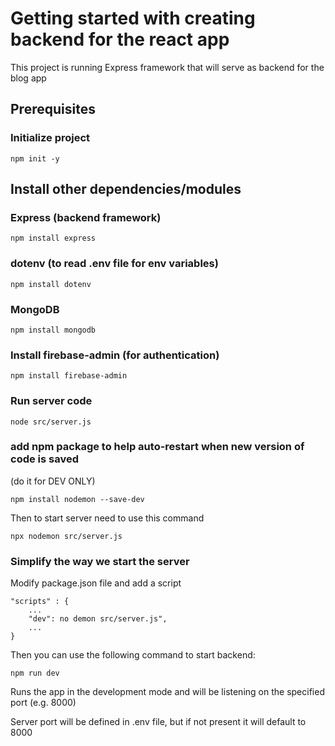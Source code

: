 # Getting started with creating backend for the react app

This project is running Express framework that will serve as backend for the blog app

## Prerequisites

### Initialize project
`npm init -y`

## Install other dependencies/modules

### Express (backend framework)

`npm install express`

### dotenv (to read .env file for env variables)
`npm install dotenv`

### MongoDB

`npm install mongodb`

### Install firebase-admin (for authentication)

`npm install firebase-admin`


### Run server code
`node src/server.js`

### add npm package to help auto-restart when new version of code is saved
(do it for DEV ONLY)

`npm install nodemon --save-dev`

Then to start server need to use this command

`npx nodemon src/server.js`

### Simplify the way we start the server
Modify package.json file and add a script

```
"scripts" : {
    ...
    "dev": no demon src/server.js",
    ...
}
```

Then you can use the following command to start backend:

`npm run dev`

Runs the app in the development mode and will be listening on the specified port (e.g. 8000)

Server port will be defined in .env file, but if not present it will default to 8000

